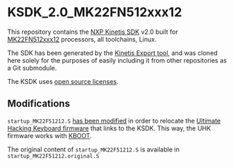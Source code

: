 # KSDK_2.0_MK22FN512xxx12

This repository contains the [NXP Kinetis SDK](http://www.nxp.com/products/software-and-tools/run-time-software/kinetis-software-and-tools/development-platforms-with-mbed/software-development-kit-for-kinetis-mcus:KINETIS-SDK) v2.0 built for [MK22FN512xxx12](http://www.nxp.com/products/microcontrollers-and-processors/arm-processors/kinetis-cortex-m-mcus/k-series-performance-m4/k2x-usb/kinetis-k22-120-mhz-cost-effective-full-speed-usb-microcontrollers-mcus-based-on-arm-cortex-m4-core:K22_120) processors, all toolchains, Linux.

The SDK has been generated by the [Kinetis Export tool](https://kex.nxp.com/), and was cloned here solely for the purposes of easily including it from other repositories as a Git submodule.

The KSDK uses [open source licenses](https://community.freescale.com/message/613019#613019).

## Modifications

`startup_MK22F51212.S` [has been modified](https://github.com/UltimateHackingKeyboard/KSDK_2.0_MK22FN512xxx12/commit/e522962619d01c6fe01f43af92573389968c7dcd?diff=split#diff-b8d7fda6da5d964a20a749774afb28f3) in order to relocate the [Ultimate Hacking Keyboard firmware](https://github.com/UltimateHackingKeyboard/firmware) that links to the KSDK. This way, the UHK firmware works with [KBOOT](http://www.nxp.com/applications/solutions-for-the-iot-and-adas/smart-connected-solutions-for-the-iot/smart-cities-in-the-age-of-iot/smart-energy/off-grid-solar-power-inverters/kinetis-bootloader:KBOOT).

The original content of `startup_MK22F51212.S` is available in `startup_MK22F51212.original.S`
